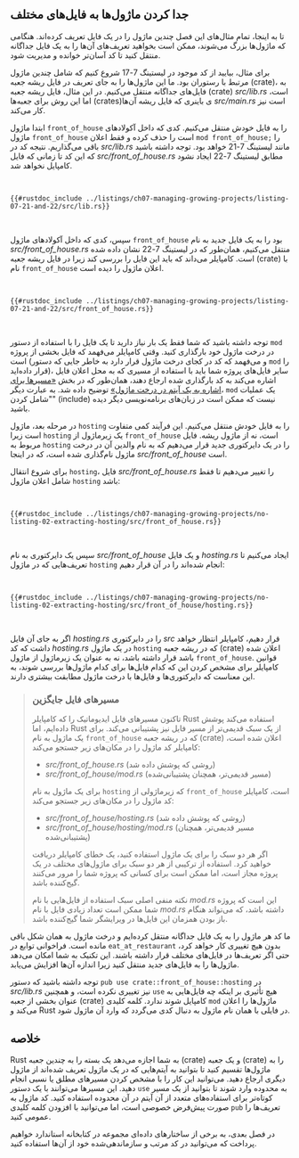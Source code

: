 ## جدا کردن ماژول‌ها به فایل‌های مختلف

تا به اینجا، تمام مثال‌های این فصل چندین ماژول را در یک فایل تعریف کرده‌اند. هنگامی که ماژول‌ها بزرگ می‌شوند، ممکن است بخواهید تعریف‌های آن‌ها را به یک فایل جداگانه منتقل کنید تا کد آسان‌تر خوانده و مدیریت شود.

برای مثال، بیایید از کد موجود در لیستینگ 7-17 شروع کنیم که شامل چندین ماژول مرتبط با رستوران بود. ما این ماژول‌ها را به جای تعریف در فایل ریشه جعبه (crate)، به فایل‌های جداگانه منتقل می‌کنیم. در این مثال، فایل ریشه جعبه (crate) _src/lib.rs_ است، اما این روش برای جعبه‌ها (crates)ی باینری که فایل ریشه آن‌ها _src/main.rs_ است نیز کار می‌کند.

ابتدا ماژول `front_of_house` را به فایل خودش منتقل می‌کنیم. کدی که داخل آکولادهای ماژول `front_of_house` است را حذف کرده و فقط اعلان `mod front_of_house;` را باقی می‌گذاریم. نتیجه کد در _src/lib.rs_ مانند لیستینگ 7-21 خواهد بود. توجه داشته باشید که این کد تا زمانی که فایل _src/front_of_house.rs_ مطابق لیستینگ 7-22 ایجاد نشود کامپایل نخواهد شد.

<Listing number="7-21" file-name="src/lib.rs" caption="اعلان ماژول `front_of_house` که بدنه آن در *src/front_of_house.rs* خواهد بود">

```rust,ignore,does_not_compile
{{#rustdoc_include ../listings/ch07-managing-growing-projects/listing-07-21-and-22/src/lib.rs}}
```

</Listing>

سپس، کدی که داخل آکولادهای ماژول `front_of_house` بود را به یک فایل جدید به نام _src/front_of_house.rs_ منتقل می‌کنیم، همان‌طور که در لیستینگ 7-22 نشان داده شده است. کامپایلر می‌داند که باید این فایل را بررسی کند زیرا در فایل ریشه جعبه (crate) با نام `front_of_house` اعلان ماژول را دیده است.

<Listing number="7-22" file-name="src/front_of_house.rs" caption="تعریف‌های داخل ماژول `front_of_house` در *src/front_of_house.rs*">

```rust,ignore
{{#rustdoc_include ../listings/ch07-managing-growing-projects/listing-07-21-and-22/src/front_of_house.rs}}
```

</Listing>

توجه داشته باشید که شما فقط یک بار نیاز دارید تا یک فایل را با استفاده از دستور `mod` در درخت ماژول خود بارگذاری کنید. وقتی کامپایلر می‌فهمد که فایل بخشی از پروژه است (و می‌فهمد که کد در کجای درخت ماژول قرار دارد به خاطر جایی که دستور `mod` را قرار داده‌اید)، سایر فایل‌های پروژه شما باید با استفاده از مسیری که به محل اعلان فایل اشاره می‌کند به کد بارگذاری شده ارجاع دهند، همان‌طور که در بخش [«مسیرها برای اشاره به یک آیتم در درخت ماژول»][paths] توضیح داده شد. به عبارت دیگر، `mod` یک عملیات "شامل کردن" (include) نیست که ممکن است در زبان‌های برنامه‌نویسی دیگر دیده باشید.

در مرحله بعد، ماژول `hosting` را به فایل خودش منتقل می‌کنیم. این فرآیند کمی متفاوت است زیرا `hosting` یک زیرماژول از `front_of_house` است، نه از ماژول ریشه. فایل مربوط به `hosting` را در یک دایرکتوری جدید قرار می‌دهیم که به نام والدین آن در درخت ماژول نام‌گذاری شده است، که در اینجا _src/front_of_house_ است.

برای شروع انتقال `hosting`، فایل _src/front_of_house.rs_ را تغییر می‌دهیم تا فقط شامل اعلان ماژول `hosting` باشد:

<Listing file-name="src/front_of_house.rs">

```rust,ignore
{{#rustdoc_include ../listings/ch07-managing-growing-projects/no-listing-02-extracting-hosting/src/front_of_house.rs}}
```

</Listing>

سپس یک دایرکتوری به نام _src/front_of_house_ و یک فایل _hosting.rs_ ایجاد می‌کنیم تا تعریف‌هایی که در ماژول `hosting` انجام شده‌اند را در آن قرار دهیم:

<Listing file-name="src/front_of_house/hosting.rs">

```rust,ignore
{{#rustdoc_include ../listings/ch07-managing-growing-projects/no-listing-02-extracting-hosting/src/front_of_house/hosting.rs}}
```

</Listing>

اگر به جای آن فایل _hosting.rs_ را در دایرکتوری _src_ قرار دهیم، کامپایلر انتظار خواهد داشت که کد _hosting.rs_ در یک ماژول `hosting` که در ریشه جعبه (crate) اعلان شده باشد قرار داشته باشد، نه به عنوان یک زیرماژول از ماژول `front_of_house`. قوانین کامپایلر برای مشخص کردن این که کدام فایل‌ها برای کدام ماژول‌ها بررسی شوند، به این معناست که دایرکتوری‌ها و فایل‌ها با درخت ماژول مطابقت بیشتری دارند.

> ### مسیرهای فایل جایگزین
>
> تاکنون مسیرهای فایل ایدیوماتیک را که کامپایلر Rust استفاده می‌کند پوشش داده‌ایم، اما Rust از یک سبک قدیمی‌تر از مسیر فایل نیز پشتیبانی می‌کند. برای یک ماژول به نام `front_of_house` که در ریشه جعبه (crate) اعلان شده است، کامپایلر کد ماژول را در مکان‌های زیر جستجو می‌کند:
>
> - _src/front_of_house.rs_ (روشی که پوشش داده شد)
> - _src/front_of_house/mod.rs_ (مسیر قدیمی‌تر، همچنان پشتیبانی‌شده)
>
> برای یک ماژول به نام `hosting` که زیرماژولی از `front_of_house` است، کامپایلر کد ماژول را در مکان‌های زیر جستجو می‌کند:
>
> - _src/front_of_house/hosting.rs_ (روشی که پوشش داده شد)
> - _src/front_of_house/hosting/mod.rs_ (مسیر قدیمی‌تر، همچنان پشتیبانی‌شده)
>
> اگر هر دو سبک را برای یک ماژول استفاده کنید، یک خطای کامپایلر دریافت خواهید کرد. استفاده از ترکیبی از هر دو سبک برای ماژول‌های مختلف در یک پروژه مجاز است، اما ممکن است برای کسانی که پروژه شما را مرور می‌کنند گیج‌کننده باشد.
>
> نکته منفی اصلی سبک استفاده از فایل‌هایی با نام _mod.rs_ این است که پروژه شما ممکن است تعداد زیادی فایل با نام _mod.rs_ داشته باشد، که می‌تواند هنگام باز بودن همزمان این فایل‌ها در ویرایشگر شما گیج‌کننده باشد.

ما کد هر ماژول را به یک فایل جداگانه منتقل کرده‌ایم و درخت ماژول به همان شکل باقی مانده است. فراخوانی توابع در `eat_at_restaurant` بدون هیچ تغییری کار خواهد کرد، حتی اگر تعریف‌ها در فایل‌های مختلف قرار داشته باشند. این تکنیک به شما امکان می‌دهد ماژول‌ها را به فایل‌های جدید منتقل کنید زیرا اندازه آن‌ها افزایش می‌یابد.

توجه داشته باشید که دستور `pub use crate::front_of_house::hosting` در _src/lib.rs_ نیز تغییری نکرده است، و همچنین `use` هیچ تأثیری بر اینکه چه فایل‌هایی به عنوان بخشی از جعبه (crate) کامپایل شوند ندارد. کلمه کلیدی `mod` ماژول‌ها را اعلان می‌کند و Rust در فایلی با همان نام ماژول به دنبال کدی می‌گردد که وارد آن ماژول شود.

## خلاصه

Rust به شما اجازه می‌دهد یک بسته را به چندین جعبه (crate) و یک جعبه (crate) را به ماژول‌ها تقسیم کنید تا بتوانید به آیتم‌هایی که در یک ماژول تعریف شده‌اند از ماژول دیگری ارجاع دهید. می‌توانید این کار را با مشخص کردن مسیرهای مطلق یا نسبی انجام دهید. این مسیرها می‌توانند با یک دستور `use` به محدوده وارد شوند تا بتوانید از یک مسیر کوتاه‌تر برای استفاده‌های متعدد از آن آیتم در آن محدوده استفاده کنید. کد ماژول به صورت پیش‌فرض خصوصی است، اما می‌توانید با افزودن کلمه کلیدی `pub` تعریف‌ها را عمومی کنید.

در فصل بعدی، به برخی از ساختارهای داده‌ای مجموعه در کتابخانه استاندارد خواهیم پرداخت که می‌توانید در کد مرتب و سازماندهی‌شده خود از آن‌ها استفاده کنید.

[paths]: ch07-03-paths-for-referring-to-an-item-in-the-module-tree.html
